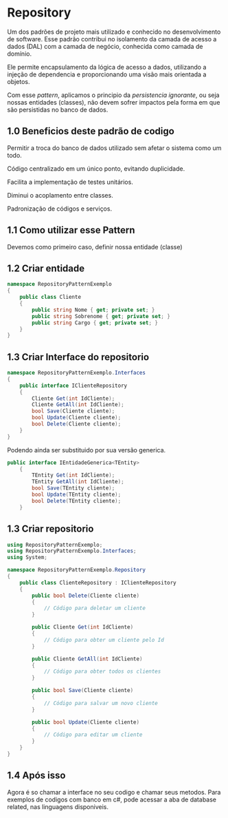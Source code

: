 # Repository
Um dos padrões de projeto mais utilizado e conhecido no desenvolvimento de software. Esse padrão contribui no isolamento da camada de acesso a dados (DAL) com a camada de negócio, conhecida como camada de domínio.  
  
Ele permite encapsulamento da lógica de acesso a dados, utilizando a injeção de dependencia e proporcionando uma visão mais orientada a objetos.  
  
Com esse _pattern_, aplicamos o principio da *persistencia ignorante*, ou seja nossas entidades (classes), não devem sofrer impactos pela forma em que são persistidas no banco de dados.

## 1.0 Beneficios deste padrão de codigo
Permitir a troca do banco de dados utilizado sem afetar o sistema como um todo.  
  
Código centralizado em um único ponto, evitando duplicidade.  
  
Facilita a implementação de testes unitários.  
  
Diminui o acoplamento entre classes.  
  
Padronização de códigos e serviços.  

## 1.1 Como utilizar esse Pattern
Devemos como primeiro caso, definir nossa entidade (classe)

## 1.2 Criar entidade

```c#
namespace RepositoryPatternExemplo
{
    public class Cliente
    {
        public string Nome { get; private set; }
        public string Sobrenome { get; private set; }
        public string Cargo { get; private set; }
    }
}
```

## 1.3 Criar Interface do repositorio

```c#
namespace RepositoryPatternExemplo.Interfaces
{
    public interface IClienteRepository
    {
        Cliente Get(int IdCliente);
        Cliente GetAll(int IdCliente);
        bool Save(Cliente cliente);
        bool Update(Cliente cliente);
        bool Delete(Cliente cliente);
    }
}
```
Podendo ainda ser substituido por sua versão generica.  

```c#
public interface IEntidadeGenerica<TEntity>
    {
        TEntity Get(int IdCliente);
        TEntity GetAll(int IdCliente);
        bool Save(TEntity cliente);
        bool Update(TEntity cliente);
        bool Delete(TEntity cliente);
    }
```

## 1.3 Criar repositorio

```c#
using RepositoryPatternExemplo;
using RepositoryPatternExemplo.Interfaces;
using System;

namespace RepositoryPatternExemplo.Repository
{
    public class ClienteRepository : IClienteRepository
    {
        public bool Delete(Cliente cliente)
        {
            // Código para deletar um cliente
        }

        public Cliente Get(int IdCliente)
        {
            // Código para obter um cliente pelo Id
        }

        public Cliente GetAll(int IdCliente)
        {
            // Código para obter todos os clientes
        }

        public bool Save(Cliente cliente)
        {
            // Código para salvar um novo cliente
        }

        public bool Update(Cliente cliente)
        {
            // Código para editar um cliente
        }
    }
}
```

## 1.4 Após isso
Agora é so chamar a interface no seu codigo e chamar seus metodos. Para exemplos de codigos com banco em c#, pode acessar a aba de database related, nas linguagens disponiveis.
